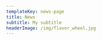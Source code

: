 ```yaml
---
templateKey: news-page
title: News
subtitle: My subtitle
headerImage: /img/flavor_wheel.jpg
---
```

